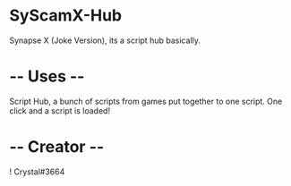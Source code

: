 # SyScamX-Hub
Synapse X (Joke Version), its a script hub basically.
# -- Uses --
Script Hub, a bunch of scripts from games put together to one script.
One click and a script is loaded!
# -- Creator --
! Crystal#3664

